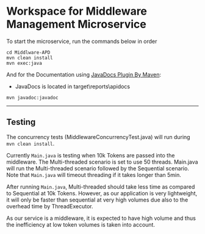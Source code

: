 # Workspace for Middleware Management Microservice

To start the microservice, run the commands below in order

```console
cd Middlware-APD
mvn clean install
mvn exec:java
```

And for the Documentation using [JavaDocs Plugin By Maven](https://maven.apache.org/plugins/maven-javadoc-plugin/usage.html):

- JavaDocs is located in target\reports\apidocs

```console
mvn javadoc:javadoc
```

---

## Testing

The concurrency tests (MiddlewareConcurrencyTest.java) will run during ``` mvn clean install ```.

Currently ```Main.java``` is testing when 10k Tokens are passed into the middleware. The Multi-threaded scenario is set to use 50 threads. Main.java will run the Multi-threaded scenario followed by the Sequential scenario. Note that ```Main.java``` will timeout threading if it takes longer than 5min.

After running ``` Main.java ```, Multi-threaded should take less time as compared to Sequential at 10k Tokens. However, as our application is very lightweight, it will only be faster than sequential at very high volumes due also to the overhead time by ThreadExecutor.

As our service is a middleware, it is expected to have high volume and thus the inefficiency at low token volumes is taken into account.
